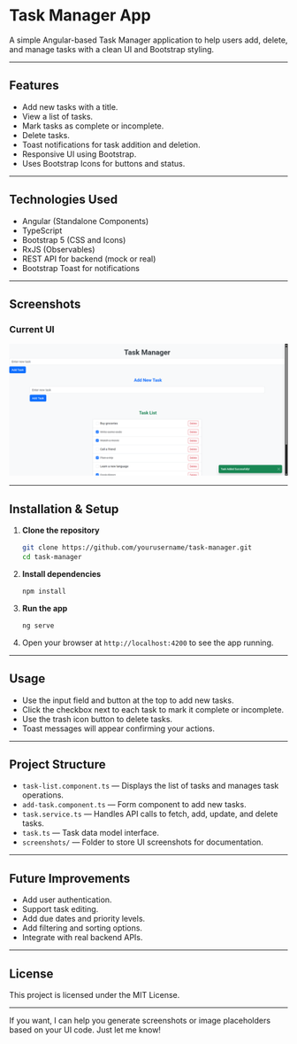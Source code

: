 

# Task Manager App

A simple Angular-based Task Manager application to help users add, delete, and manage tasks with a clean UI and Bootstrap styling.

---

## Features

* Add new tasks with a title.
* View a list of tasks.
* Mark tasks as complete or incomplete.
* Delete tasks.
* Toast notifications for task addition and deletion.
* Responsive UI using Bootstrap.
* Uses Bootstrap Icons for buttons and status.

---

## Technologies Used

* Angular (Standalone Components)
* TypeScript
* Bootstrap 5 (CSS and Icons)
* RxJS (Observables)
* REST API for backend (mock or real)
* Bootstrap Toast for notifications

---

## Screenshots

### Current UI

![Add Task Screen](./screenshot/UI.png)


---

## Installation & Setup

1. **Clone the repository**

   ```bash
   git clone https://github.com/yourusername/task-manager.git
   cd task-manager
   ```

2. **Install dependencies**

   ```bash
   npm install
   ```

3. **Run the app**

   ```bash
   ng serve
   ```

4. Open your browser at `http://localhost:4200` to see the app running.

---

## Usage

* Use the input field and button at the top to add new tasks.
* Click the checkbox next to each task to mark it complete or incomplete.
* Use the trash icon button to delete tasks.
* Toast messages will appear confirming your actions.

---

## Project Structure

* `task-list.component.ts` — Displays the list of tasks and manages task operations.
* `add-task.component.ts` — Form component to add new tasks.
* `task.service.ts` — Handles API calls to fetch, add, update, and delete tasks.
* `task.ts` — Task data model interface.
* `screenshots/` — Folder to store UI screenshots for documentation.

---

## Future Improvements

* Add user authentication.
* Support task editing.
* Add due dates and priority levels.
* Add filtering and sorting options.
* Integrate with real backend APIs.

---

## License

This project is licensed under the MIT License.

---

If you want, I can help you generate screenshots or image placeholders based on your UI code. Just let me know!
